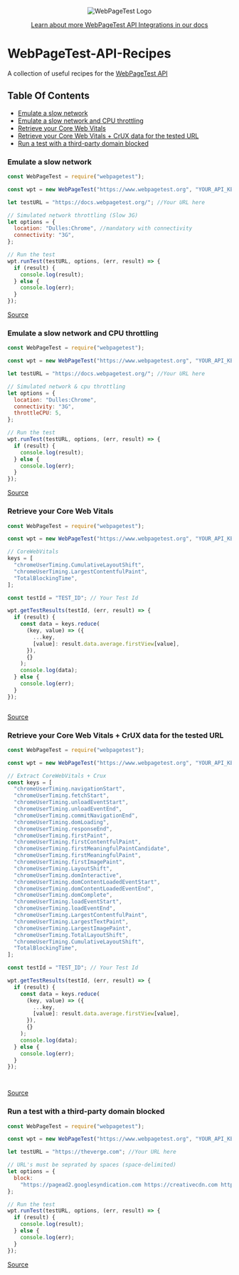 <p align="center"><img src="https://docs.webpagetest.org/img/wpt-navy-logo.png" alt="WebPageTest Logo" /></p>
<p align="center"><a href="https://docs.webpagetest.org/api/integrations/#officially-supported-integrations">Learn about more WebPageTest API Integrations in our docs</a></p>

# WebPageTest-API-Recipes

A collection of useful recipes for the [WebPageTest API](https://github.com/WebPageTest/webpagetest-api)

## Table Of Contents

- [Emulate a slow network](#emulate-a-slow-network)
- [Emulate a slow network and CPU throttling](#emulate-network-&-cputhrottle)
- [Retrieve your Core Web Vitals](#retrieve-your-core-web-vitals)
- [Retrieve your Core Web Vitals + CrUX data for the tested URL](#retrieve-your-core-web-vitals-+-crux)
- [Run a test with a third-party domain blocked](#run-a-test-with-a-third-party-domain-blocked)

<h3 id="emulate-a-slow-network">Emulate a slow network</h3>

```js
const WebPageTest = require("webpagetest");

const wpt = new WebPageTest("https://www.webpagetest.org", "YOUR_API_KEY");

let testURL = "https://docs.webpagetest.org/"; //Your URL here

// Simulated network throttling (Slow 3G)
let options = {
  location: "Dulles:Chrome", //mandatory with connectivity
  connectivity: "3G",
};

// Run the test
wpt.runTest(testURL, options, (err, result) => {
  if (result) {
    console.log(result);
  } else {
    console.log(err);
  }
});

```

[Source](slow-network.js)

<h3 id="emulate-network-&-cputhrottle">Emulate a slow network and CPU throttling</h3>

```js
const WebPageTest = require("webpagetest");

const wpt = new WebPageTest("https://www.webpagetest.org", "YOUR_API_KEY");

let testURL = "https://docs.webpagetest.org/"; //Your URL here

// Simulated network & cpu throttling
let options = {
  location: "Dulles:Chrome",
  connectivity: "3G",
  throttleCPU: 5,
};

// Run the test
wpt.runTest(testURL, options, (err, result) => {
  if (result) {
    console.log(result);
  } else {
    console.log(err);
  }
});


```

[Source](slow-network.js)

<h3 id="retrieve-your-core-web-vitals">Retrieve your Core Web Vitals</h3>

```js
const WebPageTest = require("webpagetest");

const wpt = new WebPageTest("https://www.webpagetest.org", "YOUR_API_KEY");

// CoreWebVitals
keys = [
  "chromeUserTiming.CumulativeLayoutShift",
  "chromeUserTiming.LargestContentfulPaint",
  "TotalBlockingTime",
];

const testId = "TEST_ID"; // Your Test Id

wpt.getTestResults(testId, (err, result) => {
  if (result) {
    const data = keys.reduce(
      (key, value) => ({
        ...key,
        [value]: result.data.average.firstView[value],
      }),
      {}
    );
    console.log(data);
  } else {
    console.log(err);
  }
});



```

[Source](webvitals.js)


<h3 id="retrieve-your-core-web-vitals-+-crux">Retrieve your Core Web Vitals + CrUX data for the tested URL</h3>

```js
const WebPageTest = require("webpagetest");

const wpt = new WebPageTest("https://www.webpagetest.org", "YOUR_API_KEY");

// Extract CoreWebVitals + Crux
const keys = [
  "chromeUserTiming.navigationStart",
  "chromeUserTiming.fetchStart",
  "chromeUserTiming.unloadEventStart",
  "chromeUserTiming.unloadEventEnd",
  "chromeUserTiming.commitNavigationEnd",
  "chromeUserTiming.domLoading",
  "chromeUserTiming.responseEnd",
  "chromeUserTiming.firstPaint",
  "chromeUserTiming.firstContentfulPaint",
  "chromeUserTiming.firstMeaningfulPaintCandidate",
  "chromeUserTiming.firstMeaningfulPaint",
  "chromeUserTiming.firstImagePaint",
  "chromeUserTiming.LayoutShift",
  "chromeUserTiming.domInteractive",
  "chromeUserTiming.domContentLoadedEventStart",
  "chromeUserTiming.domContentLoadedEventEnd",
  "chromeUserTiming.domComplete",
  "chromeUserTiming.loadEventStart",
  "chromeUserTiming.loadEventEnd",
  "chromeUserTiming.LargestContentfulPaint",
  "chromeUserTiming.LargestTextPaint",
  "chromeUserTiming.LargestImagePaint",
  "chromeUserTiming.TotalLayoutShift",
  "chromeUserTiming.CumulativeLayoutShift",
  "TotalBlockingTime",
];

const testId = "TEST_ID"; // Your Test Id

wpt.getTestResults(testId, (err, result) => {
  if (result) {
    const data = keys.reduce(
      (key, value) => ({
        ...key,
        [value]: result.data.average.firstView[value],
      }),
      {}
    );
    console.log(data);
  } else {
    console.log(err);
  }
});




```

[Source](webvitals-crux.js)

<h3 id="run-a-test-with-a-third-party-domain-blocked">Run a test with a third-party domain blocked</h3>

```js
const WebPageTest = require("webpagetest");

const wpt = new WebPageTest("https://www.webpagetest.org", "YOUR_API_KEY");

let testURL = "https://theverge.com"; //Your URL here

// URL's must be seprated by spaces (space-delimited)
let options = {
  block:
    "https://pagead2.googlesyndication.com https://creativecdn.com https://www.googletagmanager.com https://cdn.krxd.net https://adservice.google.com https://cdn.concert.io https://z.moatads.com https://cdn.permutive.com",
};

// Run the test
wpt.runTest(testURL, options, (err, result) => {
  if (result) {
    console.log(result);
  } else {
    console.log(err);
  }
});

```

[Source](third-party-domain-blocked.js)